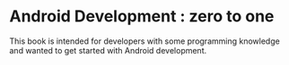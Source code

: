 Android Development : zero to  one
=======

This book is intended for developers with some programming knowledge and wanted to get started with Android development. 